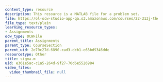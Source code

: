 ```yaml
---
content_type: resource
description: This resource is a MATLAB file for a problem set.
file: https://ol-ocw-studio-app-qa.s3.amazonaws.com/courses/22-313j-thermal-hydraulics-in-power-technology-spring-2007/e361e5acc1a5264d9f2770d6e5526984_sigma.m
file_type: text/plain
learning_resource_types:
- Assignments
ocw_type: OCWFile
parent_title: Assignments
parent_type: CourseSection
parent_uid: 2e70c27d-6890-cad3-dcb1-c63bd9346dde
resourcetype: Other
title: sigma.m
uid: e361e5ac-c1a5-264d-9f27-70d6e5526984
video_files:
  video_thumbnail_file: null
---
```

